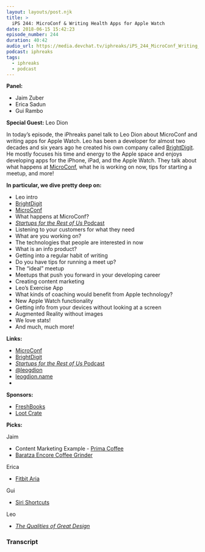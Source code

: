 ```yaml
---
layout: layouts/post.njk
title: >
  iPS 244: MicroConf & Writing Health Apps for Apple Watch
date: 2018-06-15 15:42:23
episode_number: 244
duration: 40:42
audio_url: https://media.devchat.tv/iphreaks/iPS_244_MicroConf_Writing_Health_Apps_for_Apple_Watch.mp3
podcast: iphreaks
tags:
  - iphreaks
  - podcast
---
```


**Panel:**

- Jaim Zuber
- Erica Sadun
- Gui Rambo

**Special Guest:** Leo Dion

In today’s episode, the iPhreaks panel talk to Leo Dion about MicroConf and writing apps for Apple Watch. Leo has been a developer for almost two decades and six years ago he created his own company called [BrightDigit](http://brightdigit.com/). He mostly focuses his time and energy to the Apple space and enjoys developing apps for the iPhone, iPad, and the Apple Watch. They talk about what happens at [MicroConf](https://www.microconf.com/), what he is working on now, tips for starting a meetup, and more!

**In particular, we dive pretty deep on:**

- Leo intro
- [BrightDigit](http://brightdigit.com/)
- [MicroConf](https://www.microconf.com/)
- What happens at MicroConf?
- [_Startups for the Rest of Us_ Podcast](https://www.startupsfortherestofus.com/)
- Listening to your customers for what they need
- What are you working on?
- The technologies that people are interested in now
- What is an info product?
- Getting into a regular habit of writing
- Do you have tips for running a meet up?
- The “ideal” meetup
- Meetups that push you forward in your developing career
- Creating content marketing
- Leo’s Exercise App
- What kinds of coaching would benefit from Apple technology?
- New Apple Watch functionality
- Getting info from your devices without looking at a screen
- Augmented Reality without images
- We love stats!
- And much, much more!

**Links:**

- [MicroConf](https://www.microconf.com/)
- [BrightDigit](http://brightdigit.com/)
- [_Startups for the Rest of Us_ Podcast](https://www.startupsfortherestofus.com/)
- [@leogdion](https://twitter.com/leogdion)
- [leogdion.name](https://leogdion.name/)
-

**Sponsors:**

- [FreshBooks](https://www.freshbooks.com/invoice?ref=11731&utm_source=pbm&utm_medium=affiliate-program&utm_influencer=419364&utm_campaign=podcast-influencers)
- [Loot Crate](https://www.lootcrate.com/)

**Picks:**

Jaim

- Content Marketing Example - [Prima Coffee](https://prima-coffee.com/)
- [Baratza Encore Coffee Grinder](https://prima-coffee.com/equipment/baratza/encore)

Erica

- [Fitbit Aria](https://www.fitbit.com/aria2)

Gui

- [Siri Shortcuts](https://developer.apple.com/videos/play/wwdc2018/211/)

Leo

- [_The Qualities of Great Design_](https://developer.apple.com/videos/play/wwdc2018/801/)

### Transcript
